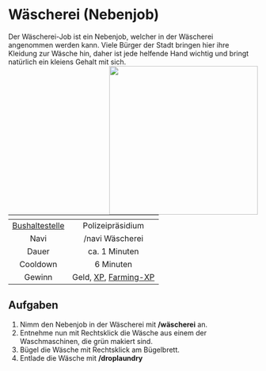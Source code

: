 # Wäscherei (Nebenjob)
Der Wäscherei-Job ist ein Nebenjob, welcher in der Wäscherei angenommen werden kann. Viele Bürger der Stadt bringen hier ihre Kleidung zur Wäsche hin, daher ist jede helfende Hand wichtig und bringt natürlich ein kleiens Gehalt mit sich. <img align="right" width="300" eight="150" src="../../../assets/image/orte/Wäscherrei.png">

| <!-- --> | <!-- --> |
| :-: | :-: |
| [Bushaltestelle](../../pages/öpnv/bus.md) | Polizeipräsidium |
| Navi | /navi Wäscherei |
| Dauer | ca. 1 Minuten |
| Cooldown | 6 Minuten |
| Gewinn | Geld, [XP](../../pages/allgemein/level.md), [Farming-XP](../../pages/skills/farming.md) |


## Aufgaben
1. Nimm den Nebenjob in der Wäscherei mit **/wäscherei** an.
2. Entnehme nun mit Rechtsklick die Wäsche aus einem der Waschmaschinen, die grün makiert sind.
3. Bügel die Wäsche mit Rechtsklick am Bügelbrett.
4. Entlade die Wäsche mit **/droplaundry**

